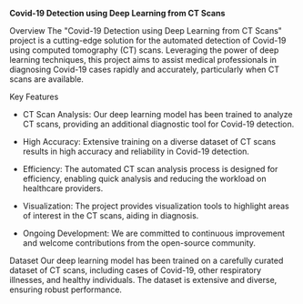 **Covid-19 Detection using Deep Learning from CT Scans**

Overview
The "Covid-19 Detection using Deep Learning from CT Scans" project is a cutting-edge solution for the automated detection of Covid-19 using computed tomography (CT) scans. Leveraging the power of deep learning techniques, this project aims to assist medical professionals in diagnosing Covid-19 cases rapidly and accurately, particularly when CT scans are available.

Key Features
- CT Scan Analysis: Our deep learning model has been trained to analyze CT scans, providing an additional diagnostic tool for Covid-19 detection.

- High Accuracy: Extensive training on a diverse dataset of CT scans results in high accuracy and reliability in Covid-19 detection.

- Efficiency: The automated CT scan analysis process is designed for efficiency, enabling quick analysis and reducing the workload on healthcare providers.

- Visualization: The project provides visualization tools to highlight areas of interest in the CT scans, aiding in diagnosis.

- Ongoing Development: We are committed to continuous improvement and welcome contributions from the open-source community.

Dataset
Our deep learning model has been trained on a carefully curated dataset of CT scans, including cases of Covid-19, other respiratory illnesses, and healthy individuals. The dataset is extensive and diverse, ensuring robust performance.
